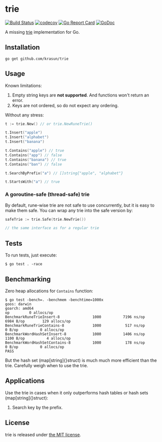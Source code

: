 # trie

[![Build Status](https://app.travis-ci.com/krasun/trie.svg?branch=main)](https://app.travis-ci.com/krasun/trie)
[![codecov](https://codecov.io/gh/krasun/trie/branch/main/graph/badge.svg?token=rh8BDdHc2v)](https://codecov.io/gh/krasun/trie)
[![Go Report Card](https://goreportcard.com/badge/github.com/krasun/trie)](https://goreportcard.com/report/github.com/krasun/trie)
[![GoDoc](https://godoc.org/https://godoc.org/github.com/krasun/trie?status.svg)](https://godoc.org/github.com/krasun/trie)

A missing [trie](https://en.wikipedia.org/wiki/Trie) implementation for Go. 

## Installation

```shell
go get github.com/krasun/trie
```

## Usage 

Known limitations: 
1. Empty string keys are **not supported**. And functions won't return an error. 
2. Keys are not ordered, so do not expect any ordering. 

Without any stress:

```go 
t := trie.New() // or trie.NewRuneTrie()  

t.Insert("apple")
t.Insert("alphabet")
t.Insert("banana")

t.Contains("apple") // true
t.Contains("app") // false
t.Contains("banana") // true
t.Contains("ban") // false

t.SearchByPrefix("a") // []string{"apple", "alphabet"}

t.StartsWith("a") // true
```

### A goroutine-safe (thread-safe) trie

By default, rune-wise trie are not safe to use concurrently, 
but it is easy to make them safe. You can wrap any trie into the safe version by: 
```go
safeTrie := trie.Safe(trie.NewTrie())

// the same interface as for a regular trie
```

## Tests 

To run tests, just execute: 
```
$ go test . -race
```

## Benchmarking 

Zero heap allocations for `Contains` function:
```
$ go test -bench=. -benchmem -benchtime=1000x
goos: darwin
goarch: amd64
op	       0 allocs/op
BenchmarkRuneTrieInsert-8          	    1000	      7196 ns/op	    6984 B/op	     129 allocs/op
BenchmarkRuneTrieContains-8        	    1000	       517 ns/op	       0 B/op	       0 allocs/op
BenchmarkWordHashSetInsert-8       	    1000	      1406 ns/op	    1100 B/op	       4 allocs/op
BenchmarkWordHashSetContains-8     	    1000	       178 ns/op	       0 B/op	       0 allocs/op
PASS
```

But the hash set (map[string]{}struct) is much much more efficient than the trie. Carefully 
weigh when to use the trie.

## Applications

Use the trie in cases when it only outperforms hash tables or hash sets (map[string]{}struct):
1. Search key by the prefix. 

## License 

trie is released under [the MIT license](LICENSE).

